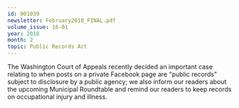 ```yaml
---
id: 001039
newsletter: February2018_FINAL.pdf
volume_issue: 16-01
year: 2018
month: 2
topic: Public Records Act
---
```


The Washington Court of Appeals recently decided an important case relating to when posts on a private Facebook page are "public records" subject to disclosure by a public agency; we also inform our readers about the upcoming Municipal Roundtable and remind our readers to keep records on occupational injury and illness.
